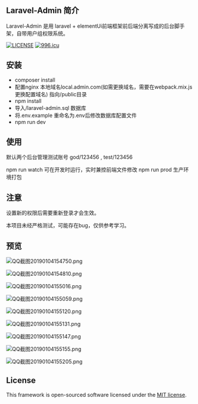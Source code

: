 ## Laravel-Admin 简介

Laravel-Admin 是用 laravel + elementUi前端框架前后端分离写成的后台脚手架，自带用户组权限系统。

[![LICENSE](https://img.shields.io/badge/license-Anti%20996-blue.svg)](https://github.com/996icu/996.ICU/blob/master/LICENSE)
[![996.icu](https://img.shields.io/badge/link-996.icu-red.svg)](https://996.icu)
## 安装

- composer install  
- 配置nginx 本地域名local.admin.com(如需更换域名，需要在webpack.mix.js更换配置域名) 指向/public目录 
- npm install
- 导入/laravel-admin.sql 数据库
- 将.env.example 重命名为.env后修改数据库配置文件
- npm run dev


## 使用

默认两个后台管理测试账号 god/123456 , test/123456

npm run watch 可在开发时运行，实时兼控前端文件修改
npm run prod 生产环境打包

## 注意

设置新的权限后需要重新登录才会生效。

本项目未经严格测试，可能存在bug，仅供参考学习。

## 预览

![QQ截图20190104154750.png](https://upload-images.jianshu.io/upload_images/5993750-efa7105bce3ea3f1.png?imageMogr2/auto-orient/strip%7CimageView2/2/w/1240)

![QQ截图20190104154810.png](https://upload-images.jianshu.io/upload_images/5993750-095b4f98baf3d11b.png?imageMogr2/auto-orient/strip%7CimageView2/2/w/1240)

![QQ截图20190104155016.png](https://upload-images.jianshu.io/upload_images/5993750-9a5d47e2d84bb313.png?imageMogr2/auto-orient/strip%7CimageView2/2/w/1240)

![QQ截图20190104155059.png](https://upload-images.jianshu.io/upload_images/5993750-0b96487364dbf9b6.png?imageMogr2/auto-orient/strip%7CimageView2/2/w/1240)

![QQ截图20190104155120.png](https://upload-images.jianshu.io/upload_images/5993750-247128ce5cbac950.png?imageMogr2/auto-orient/strip%7CimageView2/2/w/1240)

![QQ截图20190104155131.png](https://upload-images.jianshu.io/upload_images/5993750-2174a73a34d9369e.png?imageMogr2/auto-orient/strip%7CimageView2/2/w/1240)

![QQ截图20190104155147.png](https://upload-images.jianshu.io/upload_images/5993750-c283087e7b373240.png?imageMogr2/auto-orient/strip%7CimageView2/2/w/1240)

![QQ截图20190104155155.png](https://upload-images.jianshu.io/upload_images/5993750-b279a7962aa2189e.png?imageMogr2/auto-orient/strip%7CimageView2/2/w/1240)

![QQ截图20190104155205.png](https://upload-images.jianshu.io/upload_images/5993750-8f3c23466cb2bc91.png?imageMogr2/auto-orient/strip%7CimageView2/2/w/1240)


## License

This framework is open-sourced software licensed under the [MIT license](https://opensource.org/licenses/MIT).
